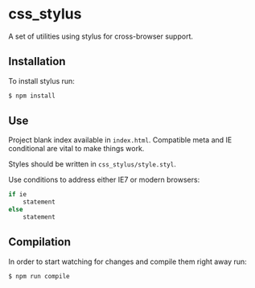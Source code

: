 # css_stylus

A set of utilities using stylus for cross-browser support.

## Installation

To install stylus run:

```bash
$ npm install
```

## Use

Project blank index available in `index.html`. Compatible meta and IE conditional are vital to make things work.

Styles should be written in `css_stylus/style.styl`.

Use conditions to address either IE7 or modern browsers:

```javascript
if ie
    statement
else
    statement
```

## Compilation

In order to start watching for changes and compile them right away run:

```bash
$ npm run compile
```
